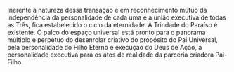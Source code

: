 ﻿Inerente à natureza dessa transação e em reconhecimento mútuo da independência da personalidade de cada uma e a união executiva de todas as Três, fica estabelecido o ciclo da eternidade. A Trindade do Paraíso é existente. O palco do espaço universal está pronto para o panorama múltiplo e perpétuo do desenrolar criativo do propósito do Pai Universal, pela personalidade do Filho Eterno e execução do Deus de Ação, a personalidade executiva para os atos de realidade da parceria criadora Pai-Filho.